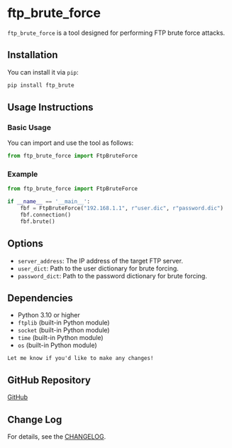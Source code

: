 # ftp_brute_force

`ftp_brute_force` is a tool designed for performing FTP brute force attacks.

## Installation

You can install it via `pip`:

```bash
pip install ftp_brute
```

## Usage Instructions

### Basic Usage

You can import and use the tool as follows:

```python
from ftp_brute_force import FtpBruteForce
```

### Example

```python
from ftp_brute_force import FtpBruteForce

if __name__ == '__main__':
    fbf = FtpBruteForce("192.168.1.1", r"user.dic", r"password.dic")
    fbf.connection()
    fbf.brute()
```

## Options

- `server_address`: The IP address of the target FTP server.
- `user_dict`: Path to the user dictionary for brute forcing.
- `password_dict`: Path to the password dictionary for brute forcing.

## Dependencies

- Python 3.10 or higher
- `ftplib` (built-in Python module)
- `socket` (built-in Python module)
- `time` (built-in Python module)
- `os` (built-in Python module)
```
Let me know if you'd like to make any changes!
```
## GitHub Repository
[GitHub](https://github.com/jacksonjapy/ftp_brute_force)

## Change Log
For details, see the [CHANGELOG](https://github.com/jacksonjapy/ftp_brute_force/blob/master/CHANGELOG.md).